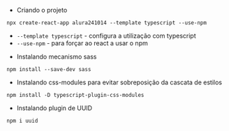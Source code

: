 

- Criando o projeto

```shell
npx create-react-app alura241014 --template typescript --use-npm
```
* `--template typescript` - configura a utilização com typescript
* `--use-npm` - para forçar ao react a usar o npm

- Instalando mecanismo sass
```shell
npm install --save-dev sass
```

- Instalando css-modules para evitar sobreposição da cascata de estilos
```shell
npm install -D typescript-plugin-css-modules
```

- Instalando plugin de UUID
```shell
npm i uuid
```
